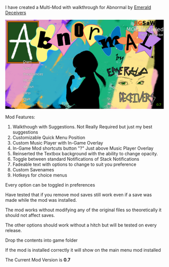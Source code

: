I have created a Multi-Mod with walkthrough for Abnormal by [Emerald Deceivers](https://patreon.com/EmeraldDeceivers)

![screenshot](Screenshots/01_main_menu.jpg)

Mod Features:
  1. Walkthough with Suggestions. Not Really Required but just my best suggestions
  2. Customizable Quick Menu Position
  3. Custom Music Player with In-Game Overlay
  4. In-Game Mod shortcuts button "?" Just above Music Player Overlay
  5. Reinserted the Textbox background with the ability to change opacity.
  6. Toggle between standard Notifications of Stack Notifications
  7. Fadeable text with options to change to suit you preference
  8. Custom Savenames
  9. Hotkeys for choice menus

Every option can be toggled in preferences

Have tested that if you remove mod saves still work even if a save was made while the mod was installed.

The mod works without modifying any of the original files so theoretically it should not affect saves.

The other options should work without a hitch but will be tested on every release.

Drop the contents into game folder

If the mod is installed correctly it will show on the main menu mod installed

The Current Mod Version is **0.7**
